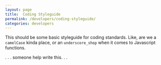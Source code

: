 ```yaml
---
layout: page
title:  Coding Styleguide
permalink: /developers/coding-styleguide/
categories: developers
---
```


This should be some basic styleguide for coding standards. Like, are we a `camelCase` kinda place, or an `underscore_shop` when it comes to Javascript functions.

. . . someone help write this. . .